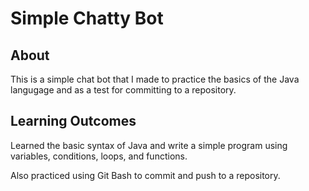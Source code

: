# Simple Chatty Bot #

## About ##

This is a simple chat bot that I made to practice the basics of the Java langugage and as a test for committing to a repository.

## Learning Outcomes ##

Learned the basic syntax of Java and write a simple program using variables, conditions, loops, and functions.

Also practiced using Git Bash to commit and push to a repository.